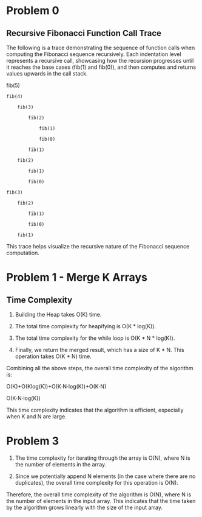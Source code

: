# Problem 0
## Recursive Fibonacci Function Call Trace

The following is a trace demonstrating the sequence of function calls when computing the Fibonacci sequence recursively. Each indentation level represents a recursive call, showcasing how the recursion progresses until it reaches the base cases (fib(1) and fib(0)), and then computes and returns values upwards in the call stack.

fib(5)

    fib(4)
    
        fib(3)
        
            fib(2)
            
                fib(1)
                
                fib(0)
                
            fib(1)
            
        fib(2)
        
            fib(1)
            
            fib(0)
            
    fib(3)
    
        fib(2)
        
            fib(1)
            
            fib(0)
            
        fib(1)
        
        
This trace helps visualize the recursive nature of the Fibonacci sequence computation.

# Problem 1 - Merge K Arrays

## Time Complexity 

1) Building the Heap takes O(K) time.

2) The total time complexity for heapifying is O(K * log(K)).

3) The total time complexity for the while loop is O(K * N * log(K)).
   
4) Finally, we return the merged result, which has a size of K * N. This operation takes O(K * N) time.
   
Combining all the above steps, the overall time complexity of the algorithm is:

O(K)+O(Klog(K))+O(K⋅N⋅log(K))+O(K⋅N)

O(K⋅N⋅log(K))

This time complexity indicates that the algorithm is efficient, especially when K and N are large.

# Problem 3 

1) The time complexity for iterating through the array is O(N), where N is the number of elements in the array.

2) Since we potentially append N elements (in the case where there are no duplicates), the overall time complexity for this operation is O(N).

Therefore, the overall time complexity of the algorithm is O(N), where N is the number of elements in the input array. This indicates that the time taken by the algorithm grows linearly with the size of the input array.

